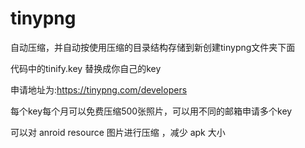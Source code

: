 # tinypng
自动压缩，并自动按使用压缩的目录结构存储到新创建tinypng文件夹下面  

代码中的tinify.key 替换成你自己的key  

申请地址为:https://tinypng.com/developers  

每个key每个月可以免费压缩500张照片，可以用不同的邮箱申请多个key

可以对 anroid  resource   图片进行压缩 ，减少 apk 大小
